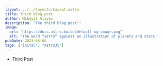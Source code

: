 ```yaml
---
layout: ../../layouts/Layout.astro
title: Third blog post
author: Mikayil Aliyev
description: "The third blog post!"
image: 
  url: "https://docs.astro.build/default-og-image.png"
  alt: "The word “astro” against an illustration of planets and stars."
pubDate: 2023-06-06
tags: ["inital", "AstroJS"]
---
```


* Third Post